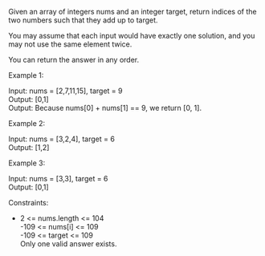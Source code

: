 Given an array of integers nums and an integer target, return indices of the two numbers such that they add up to target.

You may assume that each input would have exactly one solution, and you may not use the same element twice.

You can return the answer in any order.

 

Example 1:

Input: nums = [2,7,11,15], target = 9  
Output: [0,1]  
Output: Because nums[0] + nums[1] == 9, we return [0, 1].

Example 2:

Input: nums = [3,2,4], target = 6  
Output: [1,2]

Example 3:

Input: nums = [3,3], target = 6  
Output: [0,1]
 

Constraints:

- 2 <= nums.length <= 104  
-109 <= nums[i] <= 109  
-109 <= target <= 109  
Only one valid answer exists.
